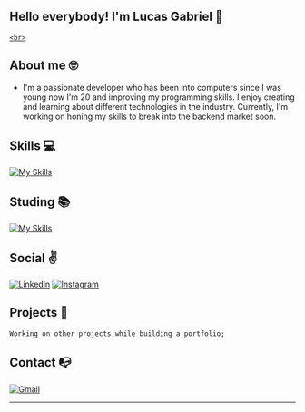 ## Hello everybody! I'm Lucas Gabriel 👋

<a href="https://github.com/lucasgls">
    
    <br>
</a>


## **About me** 🤓

- I'm a passionate developer who has been into computers since I was young now I'm 20 and improving my programming skills. I enjoy creating and learning about different technologies in the industry. Currently, I'm working on honing my skills to break into the backend market soon.


 ## **Skills 💻** 
 
[![My Skills](https://skillicons.dev/icons?i=java,spring,py,azure,aws)](https://github.com/lucasgls?tab=repositories)

## **Studing 📚** 

[![My Skills](https://skillicons.dev/icons?i=java,spring,react)](https://github.com/lucasgls?tab=repositories)


## **Social ✌️**
[![Linkedin](https://skillicons.dev/icons?i=linkedin)](https://www.linkedin.com/in/lucasgls/)
[![Instagram](https://skillicons.dev/icons?i=instagram)](https://www.instagram.com/lucassgls/)

## **Projects 🤩**
    Working on other projects while building a portfolio;

## **Contact 📭**
[![Gmail](https://skillicons.dev/icons?i=gmail)](mailto:lucasglsilva7@gmail.com)

<hr>
